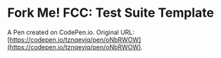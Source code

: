 # Fork Me! FCC: Test Suite Template

A Pen created on CodePen.io. Original URL: [https://codepen.io/tznqeyiq/pen/oNbRWOW](https://codepen.io/tznqeyiq/pen/oNbRWOW).


